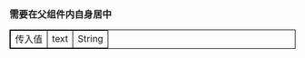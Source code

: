 ### 需要在父组件内自身居中 ###
<table style="border:1px solid black">
	<tr style="border:1px solid black">
		<td style="border:1px solid black">
			传入值
		</td>
		<td style="border:1px solid black">
			text
		</td>
		<td style="border:1px solid black">
			String
		</td>
	</tr>
</table>
